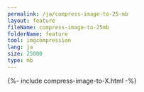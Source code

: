 ```yaml
---
permalink: /ja/compress-image-to-25-mb
layout: feature
fileName: compress-image-to-25mb
folderName: feature
tool: imgcompression
lang: ja
size: 25000
type: mb
---
```


{%- include compress-image-to-X.html -%}
